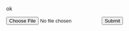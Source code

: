 ok

<form action="/action_page.php">
  <input type="file" id="myFile" name="filename">
  <input type="submit">
</form>
